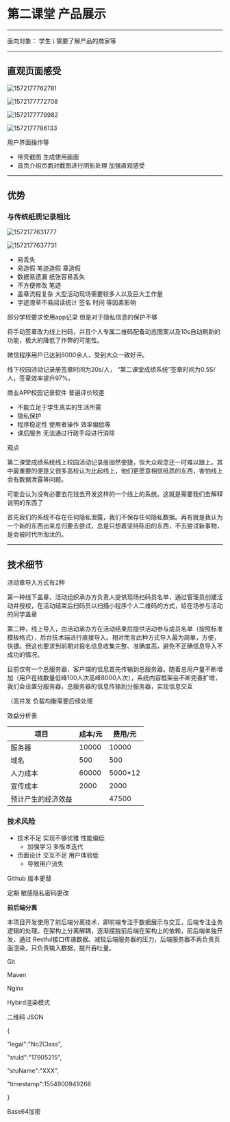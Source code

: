 # 第二课堂 产品展示

---

面向对象： 学生 \ 需要了解产品的商家等





----





## 直观页面感受

![1572177762781](main.assets/1572177762781.png)





![1572177772708](main.assets/1572177772708.png)









![1572177779982](main.assets/1572177779982.png)





![1572177786133](main.assets/1572177786133.png)



用户界面操作等 

- 带壳截图 生成使用画面
- 首页介绍页面对截图进行阴影处理 加强直观感受













---

## 优势

### 与传统纸质记录相比

![1572177631777](main.assets/1572177631777.png)

![1572177637731](main.assets/1572177637731.png)

- 易丢失
- 易造假 笔迹造假 章造假
- 数据易遗漏 纸张容易丢失 
- 不方便修改 笔迹
- 盖章流程复杂 大型活动现场需要较多人以及巨大工作量
- 字迹潦草不易阅读统计 签名 时间 等因素影响



部分学校要求使用app记录 但是对于隐私信息的保护不够

 将手动签章改为线上扫码，并且个人专属二维码配备动态图案以及10s自动刷新的功能，极大的降低了作弊的可能性。  



微信程序用户已达到8000余人，受到大众一致好评。

线下校园活动记录册签章时间为20s/人， “第二课堂成绩系统”签章时间为0.5S/人，签章效率提升97%。



商业APP校园记录软件 普遍评价较差

- 不能立足于学生真实的生活所需
- 隐私保护
- 程序稳定性 使用者操作 效率偏低等
- 课后服务 无法通过行政手段进行消除





观点

第二课堂成绩系统线上校园活动记录册固然便捷，但大众观念还一时难以跟上。其中最重要的便是又很多高校认为比起线上，他们更愿意相信纸质的东西，害怕线上会有数据泄露等问题。

可能会认为没有必要去花钱去开发这样的一个线上的系统。这就是需要我们去解释说明的东西了

首先我们的系统不存在任何隐私泄露，我们不保存任何隐私数据。再有就是我认为一个新的东西出来总归要去尝试，总是只想着坚持陈旧的东西，不去尝试新事物，是会被时代所淘汰的。

----



## 技术细节

活动章导入方式有2种

第一种线下盖章，活动组织承办方负责人提供现场扫码员名单，通过管理员创建活动并授权，在活动结束后扫码员以扫描小程序个人二维码的方式，给在场参与活动的同学盖章

第二种，线上导入，由活动承办方在活动结束后提供活动参与成员名单（按照标准模板格式），后台技术端进行直接导入。相对而言此种方式导入最为简单，方便，快捷。但这也要求到前期对报名信息收集完整、准确度高，避免不正确信息导入不成功的情况。



目前仅有一个总服务器，客户端的信息首先传输到总服务器。随着总用户量不断增加（用户在线数量低峰100人次高峰8000人次），系统内容框架会不断完善扩增，我们会设置分服务器，总服务器的信息传输到分服务器，实现信息交互

（高并发 负载均衡需要后续处理



效益分析表

| 项目               | 成本/元 | 费用/元 |
| ------------------ | ------- | ------- |
| 服务器             | 10000   | 10000   |
| 域名               | 500     | 500     |
| 人力成本           | 60000   | 5000*12 |
| 宣传成本           | 2000    | 2000    |
| 预计产生的经济效益 |         | 47500   |





### 技术风险

- 技术不足 实现不够优雅 性能偏低 
  - 加强学习 多版本迭代
- 页面设计 交互不足 用户体验低
  - 导致用户流失



Github 版本更替



定期 敏感隐私密码更改



**前后端分离**

本项目开发使用了前后端分离技术，即前端专注于数据展示与交互，后端专注业务逻辑的处理。在架构上分离解耦，逐渐摆脱前后端在架构上的依赖，前后端单独开发，通过 Restful接口传递数据。减轻后端服务器的压力，后端服务器不再负责页面渲染，只负责输入数据，提升吞吐量。



Git

Maven

Nginx

Hybird渲染模式

二维码 JSON

{

"legal":"No2Class",

"stuId":"17905215",

"stuName":"XXX",

"timestamp":1554900949268

}



Base64加密







 
